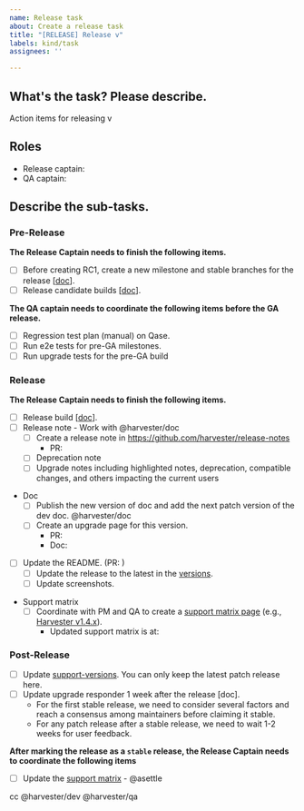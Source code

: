 ```yaml
---
name: Release task
about: Create a release task
title: "[RELEASE] Release v"
labels: kind/task
assignees: ''

---
```


## What's the task? Please describe.
Action items for releasing v

## Roles
- Release captain:  <!--responsible for RD efforts of release development and coordinating with QA captain-->
- QA captain:  <!--responsible for coordinating QA efforts of release testing tasks-->

## Describe the sub-tasks.

### Pre-Release

**The Release Captain needs to finish the following items.**

- [ ] Before creating RC1, create a new milestone and stable branches for the release [[doc](https://github.com/harvester/harvester/wiki/Creating-a-new-milestone)].
- [ ] Release candidate builds [[doc](https://github.com/harvester/harvester/wiki/Create-a-Harvester-release)].

**The QA captain needs to coordinate the following items before the GA release.**

- [ ] Regression test plan (manual) on Qase.
- [ ] Run e2e tests for pre-GA milestones.
- [ ] Run upgrade tests for the pre-GA build
 
<!--
- [ ] Run security testing of container images for pre-GA milestones
- [ ] Create security issues at upstream for unresolved CVEs in CSI sidecar images 
-->

### Release

**The Release Captain needs to finish the following items.**

- [ ] Release build [[doc](https://github.com/harvester/harvester/wiki/Create-a-Harvester-release)].
- [ ] Release note - Work with @harvester/doc
  - [ ] Create a release note in https://github.com/harvester/release-notes
    - PR: 
  - [ ] Deprecation note
  - [ ] Upgrade notes including highlighted notes, deprecation, compatible changes, and others impacting the current users
- Doc
    - [ ] Publish the new version of doc and add the next patch version of the dev doc. @harvester/doc 
    - [ ] Create an upgrade page for this version.
      - PR:
      - Doc:
- [ ] Update the README. (PR: )
  - [ ] Update the release to the latest in the [versions](https://github.com/harvester/harvester?tab=readme-ov-file#releases).
  - [ ] Update screenshots.
- Support matrix
  - [ ] Coordinate with PM and QA to create a [support matrix page](https://www.suse.com/suse-harvester/support-matrix) (e.g., [Harvester v1.4.x](https://www.suse.com/suse-harvester/support-matrix/all-supported-versions/harvester-v1-4-x/)).
    - Updated support matrix is at: 


### Post-Release

- [ ] Update [support-versions](https://github.com/harvester/harvester/blob/master/misc/support-versions.txt). You can only keep the latest patch release here.
- [ ] Update upgrade responder 1 week after the release [doc].
  - For the first stable release, we need to consider several factors and reach a consensus among maintainers before claiming it stable. 
  - For any patch release after a stable release, we need to wait 1-2 weeks for user feedback.


**After marking the release as a `stable` release, the Release Captain needs to coordinate the following items**

- [ ] Update the [support matrix](https://www.suse.com/suse-harvester/support-matrix) - @asettle

cc @harvester/dev @harvester/qa
